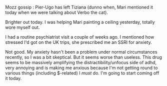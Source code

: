 
Mozz gossip : Pier-Ugo has left Tiziana (dunno when, Mari mentioned it today when we were talking about Verbo the cat).

Brighter out today. I was helping Mari painting a ceiling yesterday, totally wore myself out.

I had a routine psychiatrist visit a couple of weeks ago. I mentioned how stressed I'd got on the UK trips, she prescribed me an SSRI for anxiety.

Not good. My anxiety hasn't been a problem under normal circumstances recently, so I was a bit skeptical. But it seems worse than useless. This drug seems to be massively amplifying the distractibility/unfocus side of adhd, very annoying and is making me anxious because I'm not getting round to various things (including $-related) I _must_ do. I'm going to start coming off it today.
